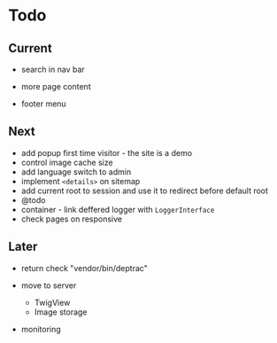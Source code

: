 # Todo

## Current

- search in nav bar

- more page content
- footer menu

## Next

- add popup first time visitor - the site is a demo
- control image cache size
- add language switch to admin
- implement `<details>` on sitemap
- add current root to session and use it to redirect before default root
- @todo
- container - link deffered logger with `LoggerInterface`
- check pages on responsive

## Later

- return check "vendor/bin/deptrac"

- move to server
  - TwigView
  - Image storage

- monitoring
